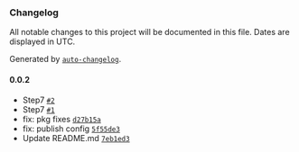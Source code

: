### Changelog

All notable changes to this project will be documented in this file. Dates are displayed in UTC.

Generated by [`auto-changelog`](https://github.com/CookPete/auto-changelog).

#### 0.0.2

- Step7 [`#2`](https://github.com/nicolas-camacho/awesome-numbers/pull/2)
- Step7 [`#1`](https://github.com/nicolas-camacho/awesome-numbers/pull/1)
- fix: pkg fixes [`d27b15a`](https://github.com/nicolas-camacho/awesome-numbers/commit/d27b15a3cac7c7b728b58479e406f36c30a59397)
- fix: publish config [`5f55de3`](https://github.com/nicolas-camacho/awesome-numbers/commit/5f55de39f6a32cab67e45da04dc6bea15e229264)
- Update README.md [`7eb1ed3`](https://github.com/nicolas-camacho/awesome-numbers/commit/7eb1ed3ad6cd40cef62718f56f92d8c11eefa44f)
